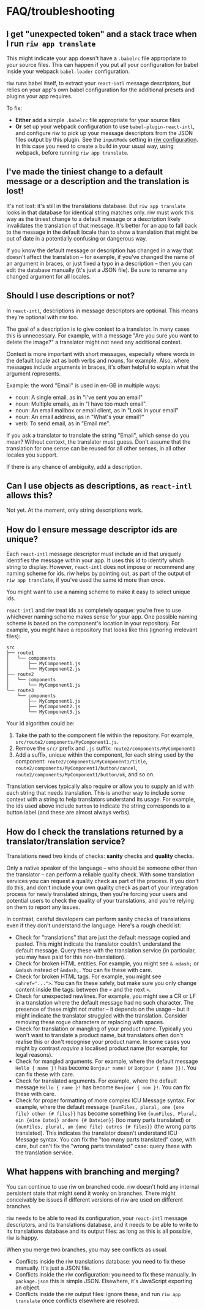 # FAQ/troubleshooting

## I get "unexpected token" and a stack trace when I run `riw app translate`

This might indicate your app doesn't have a `.babelrc` file appropriate to your source files. This can happen if you put all your configuration for babel inside your webpack `babel-loader` configuration.

riw runs babel itself, to extract your `react-intl` message descriptors, but relies on your app's own babel configuration for the additional presets and plugins your app requires.

To fix:

- **Either** add a simple `.babelrc` file appropriate for your source files
- **Or** set up your webpack configuration to use `babel-plugin-react-intl`, and configure riw to pick up your message descriptors from the JSON files output by this plugin. See the `inputMode` setting in [riw configuration](./config.md). In this case you need to create a build in your usual way, using webpack, before running `riw app translate`.


## I've made the tiniest change to a default message or a description and the translation is lost!

It's not lost: it's still in the translations database. But `riw app translate` looks in that database for identical string matches only. riw must work this way as the tiniest change to a default message or a description likely invalidates the translation of that message. It's better for an app to fall back to the message in the default locale than to show a translation that might be out of date in a potentially confusing or dangerous way.

If you know the default message or description has changed in a way that doesn't affect the translation – for example, if you've changed the name of an argument in braces, or just fixed a typo in a description – then you can edit the database manually (it's just a JSON file). Be sure to rename any changed argument for all locales.


## Should I use descriptions or not?

In `react-intl`, descriptions in message descriptors are optional. This means they're optional with riw too.

The goal of a description is to give context to a translator. In many cases this is unnecessary. For example, with a message "Are you sure you want to delete the image?" a translator might not need any additional context.

Context is more important with short messages, especially where words in the default locale act as both verbs and nouns, for example. Also, where messages include arguments in braces, it's often helpful to explain what the argument represents.

Example: the word "Email" is used in en-GB in multiple ways:

- noun: A single email, as in "I've sent you an email"
- noun: Multiple emails, as in "I have too much email".
- noun: An email mailbox or email client, as in "Look in your email"
- noun: An email address, as in "What's your email?"
- verb: To send email, as in "Email me".

If you ask a translator to translate the string "Email", which sense do you mean? Without context, the translator must guess. Don't assume that the translation for one sense can be reused for all other senses, in all other locales you support.

If there is any chance of ambiguity, add a description.


## Can I use objects as descriptions, as `react-intl` allows this?

Not yet. At the moment, only string descriptions work.


## How do I ensure message descriptor ids are unique?

Each `react-intl` message descriptor must include an id that uniquely identifies the message within your app. It uses this id to identify which string to display. However, `react-intl` does not impose or recommend any naming scheme for ids. riw helps by pointing out, as part of the output of `riw app translate`, if you've used the same id more than once.

You might want to use a naming scheme to make it easy to select unique ids.

`react-intl` and riw treat ids as completely opaque: you're free to use whichever naming scheme makes sense for your app. One possible naming scheme is based on the component's location in your repository. For example, you might have a repository that looks like this (ignoring irrelevant files):

```
src
├── route1
│   └── components
│       ├── MyComponent1.js
│       └── MyComponent2.js
├── route2
│   └── components
│       └── MyComponent1.js
└── route3
    └── components
        ├── MyComponent1.js
        ├── MyComponent2.js
        └── MyComponent3.js
```

Your id algorithm could be:

1. Take the path to the component file within the repository. For example, `src/route2/components/MyComponent1.js`.
1. Remove the `src/` prefix and `.js` suffix: `route2/components/MyComponent1`
1. Add a suffix, unique within the component, for each string used by the component: `route2/components/MyComponent1/title`, `route2/components/MyComponent1/button/cancel`, `route2/components/MyComponent1/button/ok`, and so on.

Translation services typically also require or allow you to supply an id with each string that needs translation. This is another way to include some context with a string to help translators understand its usage. For example, the ids used above include `button` to indicate the string corresponds to a button label (and these are almost always verbs).


## How do I check the translations returned by a translator/translation service?

Translations need two kinds of checks: **sanity** checks and **quality** checks.

Only a native speaker of the language – who should be someone other than the translator – can perform a reliable quality check. With some translation services you can request a quality check as part of the process. If you don't do this, and don't include your own quality check as part of your integration process for newly translated strings, then you're forcing your users and potential users to check the quality of your translations, and you're relying on them to report any issues.

In contrast, careful developers can perform sanity checks of translations even if they don't understand the language. Here's a rough checklist:

- Check for "translations" that are just the default message copied and pasted. This might indicate the translator couldn't understand the default message. Query these with the translation service (in particular, you may have paid for this non-translation).
- Check for broken HTML entities. For example, you might see `& mdash;` or `&mdash` instead of `&mdash;`. You can fix these with care.
- Check for broken HTML tags. For example, you might see `<ahref="...">`. You can fix these safely, but make sure you only change content inside the tags: between the `<` and the next `>`.
- Check for unexpected newlines. For example, you might see a CR or LF in a translation where the default message had no such character. The presence of these might not matter – it depends on the usage – but it might indicate the translator struggled with the translation. Consider removing these rogue characters or replacing with spaces.
- Check for translation or mangling of your product name. Typically you won't want to translate a product name, but translators often don't realise this or don't recognise your product name. In some cases you might by contrast _require_ a localised product name (for example, for legal reasons).
- Check for mangled arguments. For example, where the default message `Hello { name }!` has become `Bonjour name!` or `Bonjour { name }}!`. You can fix these with care.
- Check for translated arguments. For example, where the default message `Hello { name }!` has become `Bonjour { nom }!`. You can fix these with care.
- Check for proper formatting of more complex ICU Message syntax. For example, where the default message `{numFiles, plural, one {one file} other {# files}}` has become something like `{numFiles, Plural, ein {eine Datei} andere {# Dateien}}` (too many parts translated) or `{numFiles, plural, um {one file} outros {# files}}` (the wrong parts translated). This indicates the translator doesn't understand ICU Message syntax. You can fix the "too many parts translated" case, with care, but can't fix the "wrong parts translated" case: query these with the translation service.


## What happens with branching and merging?

You can continue to use riw on branched code. riw doesn't hold any internal persistent state that might send it wonky on branches. There might conceivably be issues if different versions of riw are used on different branches.

riw needs to be able to read its configuration, your `react-intl` message descriptors, and its translations database, and it needs to be able to write to its translations database and its output files: as long as this is all possible, riw is happy.

When you merge two branches, you may see conflicts as usual.

- Conflicts inside the riw translations database: you need to fix these manually. It's just a JSON file.
- Conflicts inside the riw configuration: you need to fix these manually. In `package.json` this is simple JSON. Elsewhere, it's JavaScript exporting an object.
- Conflicts inside the riw output files: ignore these, and run `riw app translate` once conflicts elsewhere are resolved.

